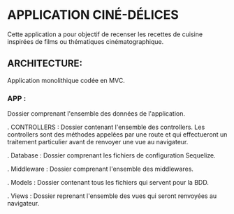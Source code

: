 # APPLICATION CINÉ-DÉLICES
Cette application a pour objectif de recenser les recettes de cuisine inspirées de films ou thématiques cinématographique.

## ARCHITECTURE:
Application monolithique codée en MVC.

### APP : 
Dossier comprenant l'ensemble des données de l'application.

. CONTROLLERS : Dossier contenant l'ensemble des controllers. Les controllers sont des méthodes appelées par une route et qui effectueront un traitement particulier avant de renvoyer une vue au navigateur.

. Database : Dossier comprenant les fichiers de configuration Sequelize.

. Middleware : Dossier comprenant l'ensemble des middlewares.

. Models : Dossier contenant tous les fichiers qui servent pour la BDD.

. Views : Dossier reprenant l'ensemble des vues qui seront renvoyées au navigateur.
